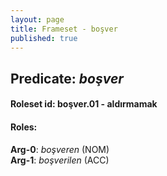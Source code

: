```yaml
---
layout: page
title: Frameset - boşver
published: true
---
```

<h2>Predicate: <i>boşver</i></h2>
<h4>Roleset id: boşver.01 - aldırmamak<br>
<h4>Roles:</h4>
<b>Arg-0</b>: <i>boşveren</i>  (NOM) <br>
<b>Arg-1</b>: <i>boşverilen</i>  (ACC) <br>
